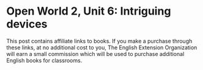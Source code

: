 
# Open World 2, Unit 6: Intriguing devices
This post contains affiliate links to books. If you make a purchase through these links, at no additional cost to you, The English Extension Organization will earn a small commission which will be used to purchase additional English books for classrooms.
<!--stackedit_data:
eyJoaXN0b3J5IjpbMTQ4ODM2ODY0Ml19
-->